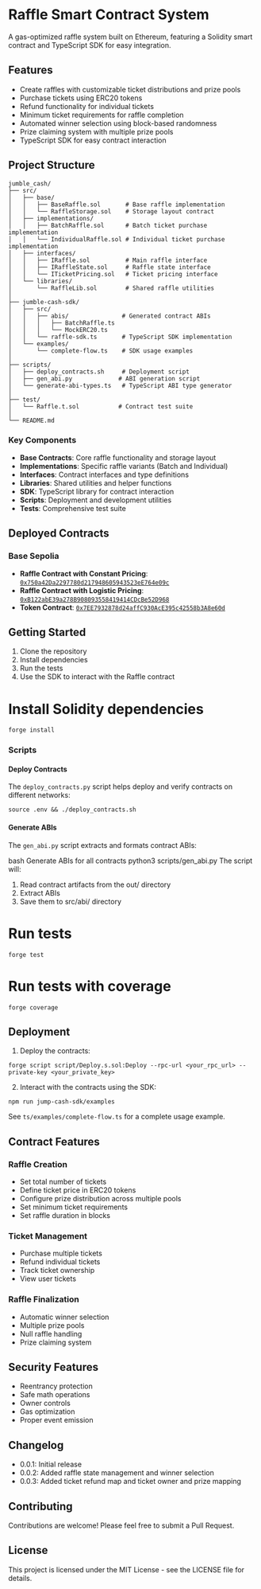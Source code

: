 # Raffle Smart Contract System

A gas-optimized raffle system built on Ethereum, featuring a Solidity smart contract and TypeScript SDK for easy integration.

## Features

- Create raffles with customizable ticket distributions and prize pools
- Purchase tickets using ERC20 tokens
- Refund functionality for individual tickets
- Minimum ticket requirements for raffle completion
- Automated winner selection using block-based randomness
- Prize claiming system with multiple prize pools
- TypeScript SDK for easy contract interaction

## Project Structure

```
jumble_cash/
├── src/
│   ├── base/
│   │   ├── BaseRaffle.sol       # Base raffle implementation
│   │   └── RaffleStorage.sol    # Storage layout contract
│   ├── implementations/
│   │   ├── BatchRaffle.sol      # Batch ticket purchase implementation
│   │   └── IndividualRaffle.sol # Individual ticket purchase implementation
│   ├── interfaces/
│   │   ├── IRaffle.sol          # Main raffle interface
│   │   ├── IRaffleState.sol     # Raffle state interface
│   │   └── ITicketPricing.sol   # Ticket pricing interface
│   └── libraries/
│       └── RaffleLib.sol        # Shared raffle utilities
│
├── jumble-cash-sdk/
│   ├── src/
│   │   ├── abis/               # Generated contract ABIs
│   │   │   ├── BatchRaffle.ts
│   │   │   └── MockERC20.ts
│   │   └── raffle-sdk.ts       # TypeScript SDK implementation
│   └── examples/
│       └── complete-flow.ts    # SDK usage examples
│
├── scripts/
│   ├── deploy_contracts.sh     # Deployment script
│   ├── gen_abi.py             # ABI generation script
│   └── generate-abi-types.ts   # TypeScript ABI type generator
│
├── test/
│   └── Raffle.t.sol           # Contract test suite
│
└── README.md
```

### Key Components

- **Base Contracts**: Core raffle functionality and storage layout
- **Implementations**: Specific raffle variants (Batch and Individual)
- **Interfaces**: Contract interfaces and type definitions
- **Libraries**: Shared utilities and helper functions
- **SDK**: TypeScript library for contract interaction
- **Scripts**: Deployment and development utilities
- **Tests**: Comprehensive test suite

## Deployed Contracts

### Base Sepolia
- **Raffle Contract with Constant Pricing**: [`0x750a42Da2297780d217948605943523eE764e09c`](https://sepolia.basescan.org/address/0x750a42Da2297780d217948605943523eE764e09c)
- **Raffle Contract with Logistic Pricing**: [`0xB122abE39a278B908093558419414CDcBe52D968`](https://sepolia.basescan.org/address/0xB122abE39a278B908093558419414CDcBe52D968)
- **Token Contract**: [`0x7EE7932878d24affC930AcE395c42558b3A8e60d`](https://sepolia.basescan.org/address/0x7EE7932878d24affC930AcE395c42558b3A8e60d)

## Getting Started

1. Clone the repository
2. Install dependencies
3. Run the tests
4. Use the SDK to interact with the Raffle contract 


# Install Solidity dependencies
```
forge install
```

### Scripts

#### Deploy Contracts
The `deploy_contracts.py` script helps deploy and verify contracts on different networks:

```
source .env && ./deploy_contracts.sh
```

#### Generate ABIs
The `gen_abi.py` script extracts and formats contract ABIs:

bash
Generate ABIs for all contracts
python3 scripts/gen_abi.py
The script will:
1. Read contract artifacts from the out/ directory
2. Extract ABIs
3. Save them to src/abi/ directory

# Run tests
```
forge test
``` 

# Run tests with coverage
```
forge coverage
```     


## Deployment

1. Deploy the contracts:
```
forge script script/Deploy.s.sol:Deploy --rpc-url <your_rpc_url> --private-key <your_private_key>
```

2. Interact with the contracts using the SDK:
```
npm run jump-cash-sdk/examples
```


See `ts/examples/complete-flow.ts` for a complete usage example.

## Contract Features

### Raffle Creation
- Set total number of tickets
- Define ticket price in ERC20 tokens
- Configure prize distribution across multiple pools
- Set minimum ticket requirements
- Set raffle duration in blocks

### Ticket Management
- Purchase multiple tickets
- Refund individual tickets
- Track ticket ownership
- View user tickets

### Raffle Finalization
- Automatic winner selection
- Multiple prize pools
- Null raffle handling
- Prize claiming system

## Security Features

- Reentrancy protection
- Safe math operations
- Owner controls
- Gas optimization
- Proper event emission


## Changelog

- 0.0.1: Initial release   
- 0.0.2: Added raffle state management and winner selection
- 0.0.3: Added ticket refund map and ticket owner and prize mapping

## Contributing

Contributions are welcome! Please feel free to submit a Pull Request.

## License

This project is licensed under the MIT License - see the LICENSE file for details.